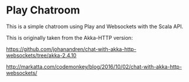 # Play Chatroom

This is a simple chatroom using Play and Websockets with the Scala API.

This is originally taken from the Akka-HTTP version:

https://github.com/johanandren/chat-with-akka-http-websockets/tree/akka-2.4.10

http://markatta.com/codemonkey/blog/2016/10/02/chat-with-akka-http-websockets/

